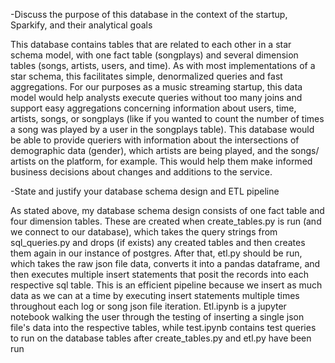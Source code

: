 -Discuss the purpose of this database in the context of the startup, Sparkify, and their analytical goals

This database contains tables that are related to each other in a star schema model, with one fact table (songplays) and several dimension tables (songs, artists, users, and time). As with most implementations of a star schema, this facilitates simple, denormalized queries and fast aggregations. For our purposes as a music streaming startup, this data model would help analysts execute queries without too many joins and support easy aggregations concerning information about users, time, artists, songs, or songplays (like if you wanted to count the number of times a song was played by a user in the songplays table). This database would be able to provide queriers with information about the intersections of demographic data (gender), which artists are being played, and the songs/ artists on the platform, for example. This would help them make informed business decisions about changes and additions to the service.

-State and justify your database schema design and ETL pipeline

As stated above, my database schema design consists of one fact table and four dimension tables. These are created when create_tables.py is run (and we connect to our database), which takes the query strings from sql_queries.py and drops (if exists) any created tables and then creates them again in our instance of postgres. After that, etl.py should be run, which takes the raw json file data, converts it into a pandas dataframe, and then executes multiple insert statements that posit the records into each respective sql table. This is an efficient pipeline because we insert as much data as we can at a time by executing insert statements multiple times throughout each log or song json file iteration. Etl.ipynb is a jupyter notebook walking the user through the testing of inserting a single json file's data into the respective tables, while test.ipynb contains test queries to run on the database tables after create_tables.py and etl.py have been run